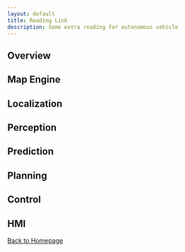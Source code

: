 ```yaml
---
layout: default
title: Reading Link
description: Some extra reading for autonomous vehicle
---
```


## Overview

## Map Engine

## Localization

## Perception

## Prediction

## Planning

## Control

## HMI

[Back to Homepage](./)

